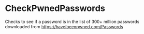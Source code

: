 # CheckPwnedPasswords
Checks to see if a password is in the list of 300+ million passwords downloaded from https://haveibeenpwned.com/Passwords
